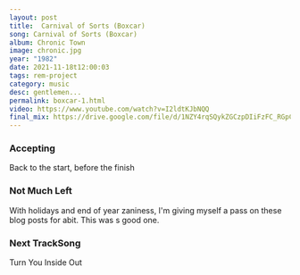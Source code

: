 ```yaml
---
layout: post
title:  Carnival of Sorts (Boxcar)
song: Carnival of Sorts (Boxcar)
album: Chronic Town
image: chronic.jpg
year: "1982"
date: 2021-11-18t12:00:03
tags: rem-project
category: music
desc: gentlemen...
permalink: boxcar-1.html
video: https://www.youtube.com/watch?v=I2ldtKJbNQQ
final_mix: https://drive.google.com/file/d/1NZY4rqSQykZGCzpDIiFzFC_RGpCnK6vb/view
---
```


### Accepting

Back to the start, before the finish

### Not Much Left

With holidays and end of year zaniness, I'm giving myself a pass on these blog posts for abit. This was s good one.

### Next TrackSong

Turn You Inside Out


